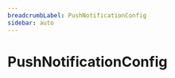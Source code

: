 ```yaml
---
breadcrumbLabel: PushNotificationConfig
sidebar: auto
---
```


# PushNotificationConfig

<ProxySummary/>

<ApiDocs/>
